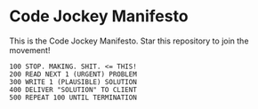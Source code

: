 Code Jockey Manifesto
=====================

This is the Code Jockey Manifesto. Star this repository to join the movement!

    100 STOP. MAKING. SHIT. <= THIS!
    200 READ NEXT 1 (URGENT) PROBLEM
    300 WRITE 1 (PLAUSIBLE) SOLUTION
    400 DELIVER "SOLUTION" TO CLIENT
    500 REPEAT 100 UNTIL TERMINATION
